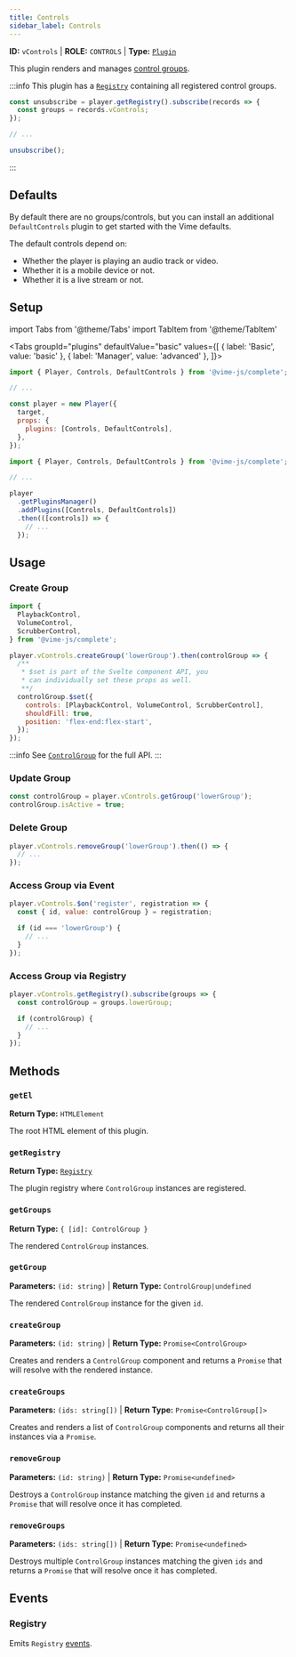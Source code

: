 ```yaml
---
title: Controls
sidebar_label: Controls
---
```


**ID:** `vControls` | **ROLE:** `CONTROLS` | **Type:** [`Plugin`](../../../complete/api/plugin.md)

This plugin renders and manages [control groups](./control-group.md).

:::info
This plugin has a [`Registry`](../../../complete/api/registry.md) containing all registered
control groups.

```js
const unsubscribe = player.getRegistry().subscribe(records => {
  const groups = records.vControls;
});

// ...

unsubscribe();
```

:::

## Defaults

By default there are no groups/controls, but you can install an additional `DefaultControls` plugin to
get started with the Vime defaults.

The default controls depend on:

- Whether the player is playing an audio track or video.
- Whether it is a mobile device or not.
- Whether it is a live stream or not.

## Setup

import Tabs from '@theme/Tabs'
import TabItem from '@theme/TabItem'

<Tabs
groupId="plugins"
defaultValue="basic"
values={[
{ label: 'Basic', value: 'basic' },
{ label: 'Manager', value: 'advanced' },
]}>

<TabItem value="basic">

```js
import { Player, Controls, DefaultControls } from '@vime-js/complete';

// ...

const player = new Player({
  target,
  props: {
    plugins: [Controls, DefaultControls],
  },
});
```

</TabItem>

<TabItem value="advanced">

```js
import { Player, Controls, DefaultControls } from '@vime-js/complete';

// ...

player
  .getPluginsManager()
  .addPlugins([Controls, DefaultControls])
  .then(([controls]) => {
    // ...
  });
```

</TabItem>

</Tabs>

## Usage

### Create Group

```js
import {
  PlaybackControl,
  VolumeControl,
  ScrubberControl,
} from '@vime-js/complete';

player.vControls.createGroup('lowerGroup').then(controlGroup => {
  /**
   * $set is part of the Svelte component API, you
   * can individually set these props as well.
   **/
  controlGroup.$set({
    controls: [PlaybackControl, VolumeControl, ScrubberControl],
    shouldFill: true,
    position: 'flex-end:flex-start',
  });
});
```

:::info
See [`ControlGroup`](./control-group.md) for the full API.
:::

### Update Group

```js
const controlGroup = player.vControls.getGroup('lowerGroup');
controlGroup.isActive = true;
```

### Delete Group

```js
player.vControls.removeGroup('lowerGroup').then(() => {
  // ...
});
```

### Access Group via Event

```js
player.vControls.$on('register', registration => {
  const { id, value: controlGroup } = registration;

  if (id === 'lowerGroup') {
    // ...
  }
});
```

### Access Group via Registry

```js
player.vControls.getRegistry().subscribe(groups => {
  const controlGroup = groups.lowerGroup;

  if (controlGroup) {
    // ...
  }
});
```

## Methods

### `getEl`

**Return Type:** `HTMLElement`

The root HTML element of this plugin.

### `getRegistry`

**Return Type:** [`Registry`](../../../complete/api/registry.md)

The plugin registry where `ControlGroup` instances are registered.

### `getGroups`

**Return Type:** `{ [id]: ControlGroup }`

The rendered `ControlGroup` instances.

### `getGroup`

**Parameters:** `(id: string)` | **Return Type:** `ControlGroup|undefined`

The rendered `ControlGroup` instance for the given `id`.

### `createGroup`

**Parameters:** `(id: string)` | **Return Type:** `Promise<ControlGroup>`

Creates and renders a `ControlGroup` component and returns a `Promise` that will resolve with the
rendered instance.

### `createGroups`

**Parameters:** `(ids: string[])` | **Return Type:** `Promise<ControlGroup[]>`

Creates and renders a list of `ControlGroup` components and returns all their instances via a `Promise`.

### `removeGroup`

**Parameters:** `(id: string)` | **Return Type:** `Promise<undefined>`

Destroys a `ControlGroup` instance matching the given `id` and returns a `Promise` that will resolve
once it has completed.

### `removeGroups`

**Parameters:** `(ids: string[])` | **Return Type:** `Promise<undefined>`

Destroys multiple `ControlGroup` instances matching the given `ids` and returns a `Promise` that will
resolve once it has completed.

## Events

### Registry

Emits `Registry` [events](../../../complete/api/registry.md#events).
